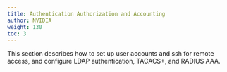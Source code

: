 ```yaml
---
title: Authentication Authorization and Accounting
author: NVIDIA
weight: 130
toc: 3
---
```

This section describes how to set up user accounts and ssh for remote access, and configure LDAP authentication, TACACS+, and RADIUS AAA.

